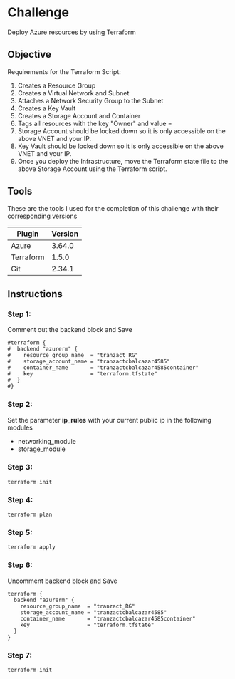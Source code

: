 # Challenge

Deploy Azure resources by using Terraform

## Objective

Requirements for the Terraform Script:

1. Creates a Resource Group
2. Creates a Virtual Network and Subnet
3. Attaches a Network Security Group to the Subnet
4. Creates a Key Vault
5. Creates a Storage Account and Container
6. Tags all resources with the key "Owner" and value = <your name>
7. Storage Account should be locked down so it is only accessible on the above VNET and your IP.
8. Key Vault should be locked down so it is only accessible on the above VNET and your IP.
9. Once you deploy the Infrastructure, move the Terraform state file to the above Storage Account using the Terraform script.

## Tools

These are the tools I used for the completion of this challenge with their corresponding versions

| Plugin | Version |
| ------ | ------ |
| Azure | 3.64.0 |
| Terraform | 1.5.0 |
| Git | 2.34.1 |

## Instructions

### Step 1:

Comment out the backend block and Save

```
#terraform {
#  backend "azurerm" {
#    resource_group_name  = "tranzact_RG"
#    storage_account_name = "tranzactcbalcazar4585"
#    container_name       = "tranzactcbalcazar4585container"
#    key                  = "terraform.tfstate"
#  }
#} 
```

### Step 2:

Set the parameter **ip_rules** with your current public ip in the following modules

- networking_module
- storage_module

### Step 3:

```
terraform init
```

### Step 4:

```
terraform plan
```

### Step 5:

```
terraform apply
```
### Step 6:

Uncomment backend block and Save

```
terraform {
  backend "azurerm" {
    resource_group_name  = "tranzact_RG"
    storage_account_name = "tranzactcbalcazar4585"
    container_name       = "tranzactcbalcazar4585container"
    key                  = "terraform.tfstate"
  }
} 
```

### Step 7:

```
terraform init
```